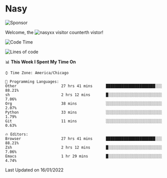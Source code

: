 # Nasy

<!--
<p align="center">
<img height="200" src="https://github-readme-stats.vercel.app/api?username=nasyxx&count_private=true&show_icons=true&theme=dracula&include_all_commits=true"/>
<img height="200" src="https://github-readme-stats.vercel.app/api/top-langs/?username=nasyxx&theme=dracula&hide=html,jupyter+notebook&count_private=true&show_icons=true"/>
</p>

  
----------------
-->

![Sponsor](https://img.shields.io/static/v1.svg?label=Sponsor&message=%E2%9D%A4&logo=GitHub&style=flat&color=pink)
 
Welcome, the ![nasyxx visitor counter](https://count.getloli.com/get/@nasyxx?theme=rule34)th vistor!
 
<!--START_SECTION:waka-->
![Code Time](http://img.shields.io/badge/Code%20Time-1%2C734%20hrs%2032%20mins-blue)

![Lines of code](https://img.shields.io/badge/From%20Hello%20World%20I%27ve%20Written-5%20Million%20lines%20of%20code-blue)

📊 **This Week I Spent My Time On** 

```text
⌚︎ Time Zone: America/Chicago

💬 Programming Languages: 
Other                    27 hrs 41 mins      ██████████████████████░░░   88.21% 
sh                       2 hrs 12 mins       █░░░░░░░░░░░░░░░░░░░░░░░░   7.06% 
Org                      38 mins             ░░░░░░░░░░░░░░░░░░░░░░░░░   2.07% 
Python                   33 mins             ░░░░░░░░░░░░░░░░░░░░░░░░░   1.79% 
Git                      11 mins             ░░░░░░░░░░░░░░░░░░░░░░░░░   0.63%

🔥 Editors: 
Browser                  27 hrs 41 mins      ██████████████████████░░░   88.21% 
Zsh                      2 hrs 12 mins       █░░░░░░░░░░░░░░░░░░░░░░░░   7.06% 
Emacs                    1 hr 29 mins        █░░░░░░░░░░░░░░░░░░░░░░░░   4.74%

```


 Last Updated on 16/01/2022
<!--END_SECTION:waka-->

<!-- ![visitors](https://visitor-badge.laobi.icu/badge?page_id=nasyxx.nasyxx) -->
